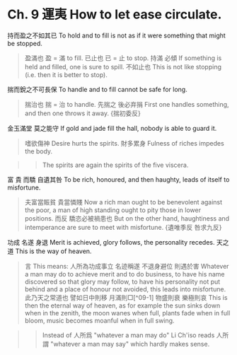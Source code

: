 # Ch. 9 運夷 How to let ease circulate.

持而盈之不如其已
To hold and to fill is not as if it were something that might be stopped.

> 盈滿也
盈 = 滿 to fill.
已止也
已 = 止 to stop.
持滿
必傾
If something is held and filled,
one is sure to spill.
不如止也
This is not like stopping (i.e. then it is better to stop).

揣而銳之不可長保
To handle and to fill cannot be safe for long.

> 揣治也
揣 = 治 to handle.
先揣之
後必弃捐
First one handles something,
and then one throws it away.
{揣初委反}

金玉滿堂
莫之能守
If gold and jade fill the hall,
nobody is able to guard it.

> 嗜欲傷神
Desire hurts the spirits.
財多累身
Fulness of riches impedes the body.

>> The spirits are again the spirits of the five viscera.

富
貴
而驕
自遺其咎
To be rich,
honoured,
and then haughty,
leads of itself to misfortune.

> 夫富當賑貧
貴當憐賤
Now a rich man ought to be benevolent against the poor,
a man of high standing ought to pity those in lower positions.
而反
驕恣必被禍患也
But on the other hand,
haughtiness and intemperance are sure to meet with misfortune.
{遺唯季反
咎求九反}

功成
名遂
身退
Merit is achieved,
glory follows,
the personality recedes.
天之道
This is the way of heaven.

> 言
This means:
人所為功成事立
名迹稱遂
不退身避位
則遇於害
Whatever a man may do to achieve merit and to do business,
to have his name discovered so that glory may follow,
to have his personality not put behind and a place of honour not avoided,
this leads into misfortune.
此乃天之常道也
譬如日中則移
月滿則□[^09-1]
物盛則衰
樂極則哀
This is then the eternal way of heaven,
as for example the sun sinks down when in the zenith,
the moon wanes when full,
plants fade when in full bloom,
music becomes moanful when in full swing.

>> Instead of 人所爲 "whatever a man may do"
Li Ch'iso reads 人所謂 "whatever a man may say" which hardly makes sense.
